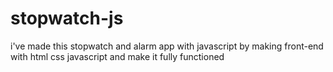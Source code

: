# stopwatch-js
i've made this stopwatch and alarm app with javascript by making front-end with html css javascript and make it fully functioned
